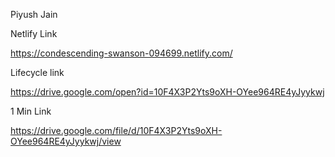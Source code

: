 Piyush Jain

Netlify Link

https://condescending-swanson-094699.netlify.com/

Lifecycle link

https://drive.google.com/open?id=10F4X3P2Yts9oXH-OYee964RE4yJyykwj

1 Min Link

https://drive.google.com/file/d/10F4X3P2Yts9oXH-OYee964RE4yJyykwj/view
